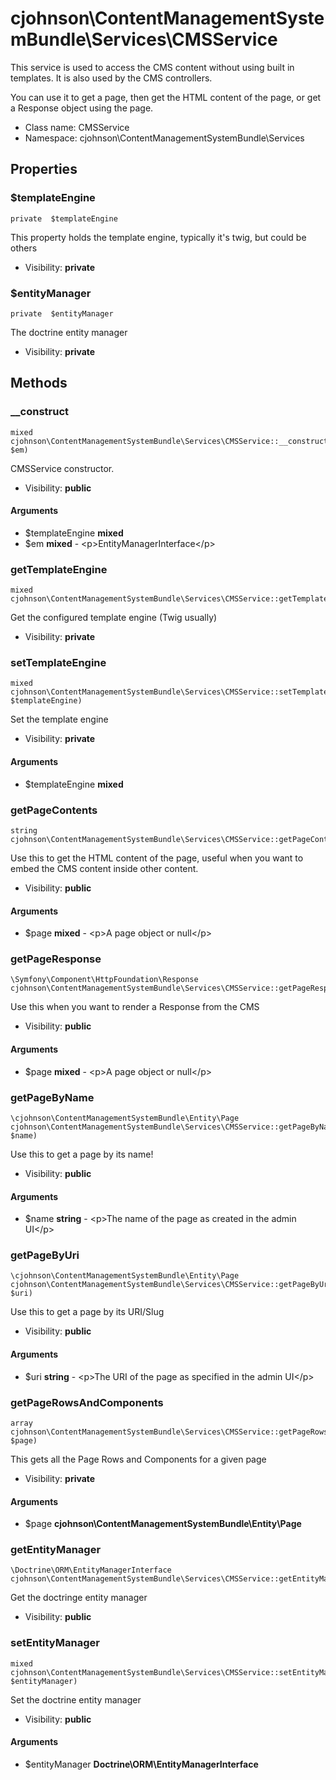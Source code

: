 cjohnson\ContentManagementSystemBundle\Services\CMSService
===============

This service is used to access the CMS content without using built in templates.  It is also used by the CMS controllers.

You can use it to get a page, then get the HTML content of the page, or get a Response object using the page.


* Class name: CMSService
* Namespace: cjohnson\ContentManagementSystemBundle\Services





Properties
----------


### $templateEngine

    private  $templateEngine

This property holds the template engine, typically it's twig, but could be others



* Visibility: **private**


### $entityManager

    private  $entityManager

The doctrine entity manager



* Visibility: **private**


Methods
-------


### __construct

    mixed cjohnson\ContentManagementSystemBundle\Services\CMSService::__construct($templateEngine, $em)

CMSService constructor.



* Visibility: **public**


#### Arguments
* $templateEngine **mixed**
* $em **mixed** - &lt;p&gt;EntityManagerInterface&lt;/p&gt;



### getTemplateEngine

    mixed cjohnson\ContentManagementSystemBundle\Services\CMSService::getTemplateEngine()

Get the configured template engine (Twig usually)



* Visibility: **private**




### setTemplateEngine

    mixed cjohnson\ContentManagementSystemBundle\Services\CMSService::setTemplateEngine(mixed $templateEngine)

Set the template engine



* Visibility: **private**


#### Arguments
* $templateEngine **mixed**



### getPageContents

    string cjohnson\ContentManagementSystemBundle\Services\CMSService::getPageContents($page)

Use this to get the HTML content of the page, useful when you want to embed the CMS content inside other content.



* Visibility: **public**


#### Arguments
* $page **mixed** - &lt;p&gt;A page object or null&lt;/p&gt;



### getPageResponse

    \Symfony\Component\HttpFoundation\Response cjohnson\ContentManagementSystemBundle\Services\CMSService::getPageResponse($page)

Use this when you want to render a Response from the CMS



* Visibility: **public**


#### Arguments
* $page **mixed** - &lt;p&gt;A page object or null&lt;/p&gt;



### getPageByName

    \cjohnson\ContentManagementSystemBundle\Entity\Page cjohnson\ContentManagementSystemBundle\Services\CMSService::getPageByName(string $name)

Use this to get a page by its name!



* Visibility: **public**


#### Arguments
* $name **string** - &lt;p&gt;The name of the page as created in the admin UI&lt;/p&gt;



### getPageByUri

    \cjohnson\ContentManagementSystemBundle\Entity\Page cjohnson\ContentManagementSystemBundle\Services\CMSService::getPageByUri(string $uri)

Use this to get a page by its URI/Slug



* Visibility: **public**


#### Arguments
* $uri **string** - &lt;p&gt;The URI of the page as specified in the admin UI&lt;/p&gt;



### getPageRowsAndComponents

    array cjohnson\ContentManagementSystemBundle\Services\CMSService::getPageRowsAndComponents(\cjohnson\ContentManagementSystemBundle\Entity\Page $page)

This gets all the Page Rows and Components for a given page



* Visibility: **private**


#### Arguments
* $page **cjohnson\ContentManagementSystemBundle\Entity\Page**



### getEntityManager

    \Doctrine\ORM\EntityManagerInterface cjohnson\ContentManagementSystemBundle\Services\CMSService::getEntityManager()

Get the doctringe entity manager



* Visibility: **public**




### setEntityManager

    mixed cjohnson\ContentManagementSystemBundle\Services\CMSService::setEntityManager(\Doctrine\ORM\EntityManagerInterface $entityManager)

Set the doctrine entity manager



* Visibility: **public**


#### Arguments
* $entityManager **Doctrine\ORM\EntityManagerInterface**


